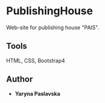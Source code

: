 # PublishingHouse

Web-site for publishing house "PAIS".

## Tools

 HTML, CSS, Bootstrap4

## Author

* **Yaryna Paslavska**